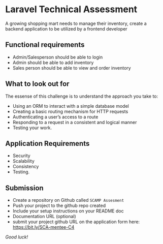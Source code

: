 # Laravel Technical Assessment 
A growing shopping mart needs to manage their inventory, 
create a backend application to be utilized by a frontend developer


## Functional requirements
- Admin/Salesperson should be able to login
- Admin should be able to add inventory
- Sales person should be able to view and order inventory

## What to look out for
The essense of this challenge is to understand the approach you take to:
- Using an ORM to interact with a simple database model
- Creating a basic routing mechanism for HTTP requests
- Authenticating a user’s access to a route
- Responding to a request in a consistent and logical manner
- Testing your work.

## Application Requirements
- Security
- Scalability
- Consistency
- Testing.

## Submission
- Create a repository on Github called ``SCAMP Assesment``
- Push your project to the github repo created
- Include your setup instructions on your README doc
- Documentation URL (optional)
- submit your project github URL on the application form here: https://bit.ly/SCA-mentee-C4


*Good luck!*
